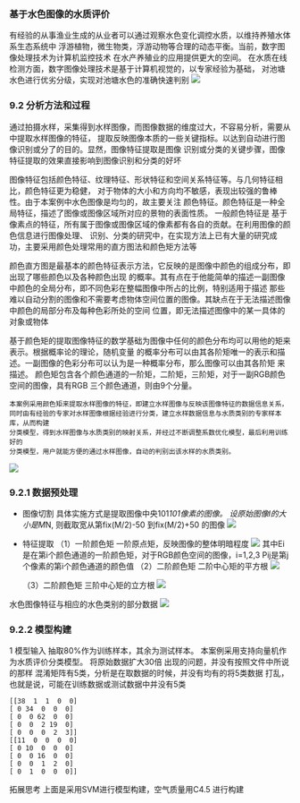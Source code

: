### 基于水色图像的水质评价
有经验的从事渔业生成的从业者可以通过观察水色变化调控水质，以维持养殖水体系生态系统中
浮游植物，微生物类，浮游动物等合理的动态平衡。当前，数字图像处理技术为计算机监控技术
在水产养殖业的应用提供更大的空间。 在水质在线检测方面，数字图像处理技术是基于计算机视觉的，以专家经验为基础，
对池塘水色进行优劣分级，实现对池塘水色的准确快速判别
 ![](file:///C:\Users\loneve\Pictures\data_min\7.PNG)

### 9.2 分析方法和过程
通过拍摄水样，采集得到水样图像，而图像数据的维度过大，不容易分析，需要从中提取水样图像的特征，
提取反映图像本质的一些关键指标。以达到自动进行图像识别或分了的目的。显然，图像特征提取是图像
识别或分类的关键步骤，图像特征提取的效果直接影响到图像识别和分类的好坏

图像特征包括颜色特征、纹理特征、形状特征和空间关系特征等。与几何特征相比，颜色特征更为稳健，
对于物体的大小和方向均不敏感，表现出较强的鲁棒性。由于本案例中水色图像是均匀的，故主要关注
颜色特征。颜色特征是一种全局特征，描述了图像或图像区域所对应的景物的表面性质。 一般颜色特征是
基于像素点的特征，所有属于图像或图像区域的像素都有各自的贡献。在利用图像的颜色信息进行图像处理、
识别、分类的研究中，在实现方法上已有大量的研究成功，主要采用颜色处理常用的直方图法和颜色矩方法等

颜色直方图是最基本的颜色特征表示方法，它反映的是图像中颜色的组成分布，即出现了哪些颜色以及各种颜色出现
的概率。其有点在于他能简单的描述一副图像中颜色的全局分布，即不同色彩在整幅图像中所占的比例，特别适用于描述
那些难以自动分割的图像和不需要考虑物体空间位置的图像。其缺点在于无法描述图像中颜色的局部分布及每种色彩所处的空间
位置，即无法描述图像中的某一具体的对象或物体

基于颜色矩的提取图像特征的数学基础为图像中任何的颜色分布均可以用他的矩来表示。根据概率论的理论，随机变量
的概率分布可以由其各阶矩唯一的表示和描述。一副图像的色彩分布可以认为是一种概率分布，那么图像可以由其各阶矩
来描述。 颜色矩包含各个颜色通道的一阶矩，二阶矩，三阶矩，对于一副RGB颜色空间的图像，具有RGB
三个颜色通道，则由9个分量。


    本案例采用颜色矩来提取水样图像的特征，即建立水样图像与反映该图像特征的数据信息关系，
    同时由有经验的专家对水样图像根据经验进行分类，建立水样数据信息与水质类别的专家样本库，从而构建
    分类模型，得到水样图像与水质类别的映射关系，并经过不断调整系数优化模型，最后利用训练好的
    分类模型，用户就能方便的通过水样图像，自动的判别出该水样的水质类别。
  
![](file:///C:\Users\loneve\Pictures\data_min\8.PNG)

### 9.2.1 数据预处理
*  图像切割
    具体实施方式是提取图像中央101*101像素的图像。 设原始图像I的大小是M*N, 则截取宽从第fix(M/2)-50
    到fix(M/2)+50 的图像
    ![](file:///C:\Users\loneve\Pictures\data_min\9.PNG)
*  特征提取
    （1）一阶颜色矩
        一阶原点矩，反映图像的整体明暗程度
        ![](file:///C:\Users\loneve\Pictures\data_min\10.PNG)
       其中Ei是在第i个颜色通道的一阶颜色矩，对于RGB颜色空间的图像，i=1,2,3
       Pij是第j个像素的第i个颜色通道的颜色值
     （2）二阶颜色矩
        二阶中心矩的平方根
        ![](file:///C:\Users\loneve\Pictures\data_min\11.PNG)
        
      （3）二阶颜色矩
        三阶中心矩的立方根
        ![](file:///C:\Users\loneve\Pictures\data_min\12.PNG)
        
水色图像特征与相应的水色类别的部分数据
![](file:///C:\Users\loneve\Pictures\data_min\13.PNG)

### 9.2.2 模型构建
1 模型输入
    抽取80%作为训练样本，其余为测试样本。
    本案例采用支持向量机作为水质评价分类模型。
    将原始数据扩大30倍
    出现的问题，并没有按照文件中所说的那样 混淆矩阵有5类，分析是在取数据的时候，并没有均有的将5类数据
    打乱，也就是说，可能在训练数据或测试数据中并没有5类
    
    
    [[38  1  1  0  0]
    [ 0 34  0  0  0]
    [ 0  0 62  0  0]
    [ 0  0  2 19  0]
    [ 0  0  0  2  3]]
    [[11  0  0  0  0]
    [ 0 10  0  0  0]
    [ 0  0 16  0  0]
    [ 0  0  1  2  0]
    [ 0  1  0  0  0]]
    

 

拓展思考
上面是采用SVM进行模型构建，空气质量用C4.5 进行构建

       
        